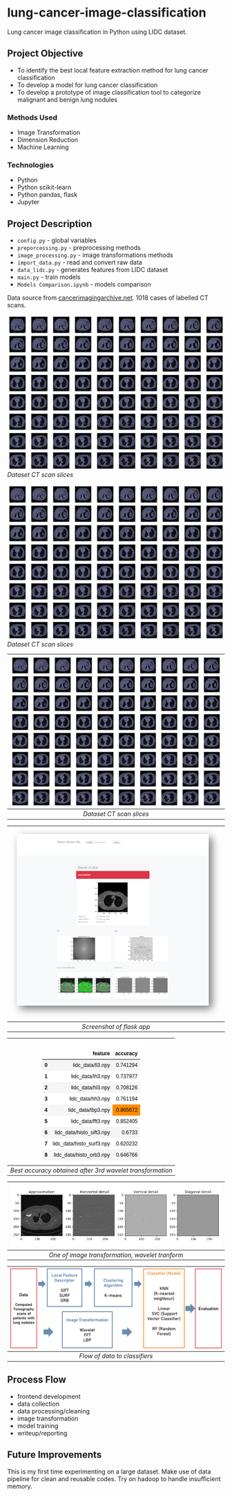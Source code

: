 # lung-cancer-image-classification
 Lung cancer image classification in Python using LIDC dataset. 

## Project Objective
- To identify the best local feature extraction method for lung cancer classification
- To develop a model for lung cancer classification
- To develop a prototype of image classification tool to categorize malignant and benign lung nodules

### Methods Used
* Image Transformation
* Dimension Reduction
* Machine Learning

### Technologies
* Python
* Python scikit-learn
* Python pandas, flask
* Jupyter

## Project Description
* `config.py` - global variables
* `preporcessing.py` - preprocessing methods
* `image_processing.py` - image transformations methods
* `import_data.py` - read and convert raw data
* `data_lidc.py` - generates features from LIDC dataset
* `main.py` - train models
* `Models Comparison.ipynb` - models comparison

Data source from [cancerimagingarchive.net](https://wiki.cancerimagingarchive.net/display/Public/LIDC-IDRI). 1018 cases of labelled CT scans.

![dataset CT scan slices](assets/ct.png)
*Dataset CT scan slices*

![dataset CT scan slices](assets/ct.png)*Dataset CT scan slices*

| ![dataset CT scan slices](assets/ct.png) | 
|:--:| 
| *Dataset CT scan slices* |

| ![flask app](assets/flask.png) | 
|:--:| 
| *Screenshot of flask app* |

| ![accuracy score](assets/accuracy.png) | 
|:--:| 
| *Best accuracy obtained after 3rd wavelet transformation* |

| ![image wavelet transformation](assets/wavelet.png) | 
|:--:| 
| *One of image transformation, wavelet tranform* |

| ![process flow diagram](assets/process.png) | 
|:--:| 
| *Flow of data to classifiers* |

## Process Flow
- frontend development
- data collection
- data processing/cleaning
- image transformation
- model training
- writeup/reporting

## Future Improvements
This is my first time experimenting on a large dataset. Make use of data pipeline for clean and reusable codes. Try on hadoop to handle insufficient memory.
